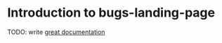 # Introduction to bugs-landing-page

TODO: write [great documentation](http://jacobian.org/writing/what-to-write/)
